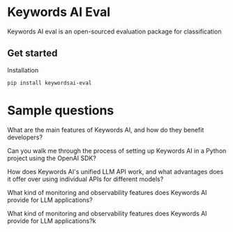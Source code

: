 # Keywords AI Eval
Keywords AI eval is an open-sourced evaluation package for classification


## Get started
Installation
```
pip install keywordsai-eval
```

# Sample questions
What are the main features of Keywords AI, and how do they benefit developers?

Can you walk me through the process of setting up Keywords AI in a Python project using the OpenAI SDK?

How does Keywords AI's unified LLM API work, and what advantages does it offer over using individual APIs for different models?

What kind of monitoring and observability features does Keywords AI provide for LLM applications?

What kind of monitoring and observability features does Keywords AI provide for LLM applications?k
